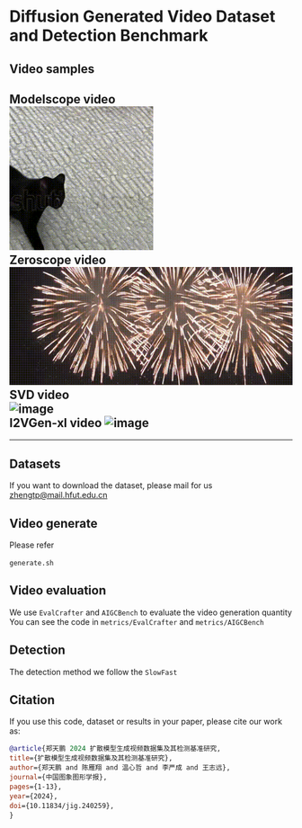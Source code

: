 # Diffusion Generated Video Dataset and Detection Benchmark

## Video samples  
Modelscope video  
![image](asserts/cat_1017.gif)  
Zeroscope video  
![image](asserts/Fireworks_nw_1007.gif)  
SVD video  
![image](asserts/i2v-sd-00068.gif)  
I2VGen-xl video 
![image](asserts/0000001.gif)
---
---

## Datasets

If you want to download the dataset, please mail for us zhengtp@mail.hfut.edu.cn  

## Video generate

Please refer

`generate.sh`

## Video evaluation

We use `EvalCrafter` and `AIGCBench` to evaluate the video generation quantity  
You can see the code in `metrics/EvalCrafter` and `metrics/AIGCBench`

## Detection
The detection method we follow the `SlowFast`
## Citation
If you use this code, dataset or results in your paper, please cite our work as:
```bibtex
@article{郑天鹏 2024 扩散模型生成视频数据集及其检测基准研究,
title={扩散模型生成视频数据集及其检测基准研究},
author={郑天鹏 and 陈雁翔 and 温心哲 and 李严成 and 王志远},
journal={中国图象图形学报},
pages={1-13},
year={2024},
doi={10.11834/jig.240259},
}
```
